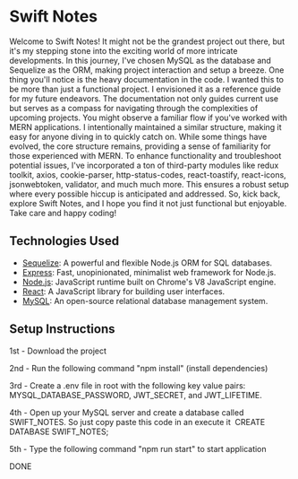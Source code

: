 # Swift Notes

Welcome to Swift Notes! It might not be the grandest project out there, but it's my stepping stone into the exciting world of more intricate developments. In this journey, I've chosen MySQL as the database and Sequelize as the ORM, making project interaction and setup a breeze. One thing you'll notice is the heavy documentation in the code. I wanted this to be more than just a functional project. I envisioned it as a reference guide for my future endeavors. The documentation not only guides current use but serves as a compass for navigating through the complexities of upcoming projects. You might observe a familiar flow if you've worked with MERN applications. I intentionally maintained a similar structure, making it easy for anyone diving in to quickly catch on. While some things have evolved, the core structure remains, providing a sense of familiarity for those experienced with MERN. To enhance functionality and troubleshoot potential issues, I've incorporated a ton of third-party modules like redux toolkit, axios, cookie-parser, http-status-codes, react-toastify, react-icons, jsonwebtoken, validator, and much much more. This ensures a robust setup where every possible hiccup is anticipated and addressed. So, kick back, explore Swift Notes, and I hope you find it not just functional but enjoyable. Take care and happy coding!

## Technologies Used

- [Sequelize](https://sequelize.org/): A powerful and flexible Node.js ORM for SQL databases.
- [Express](https://expressjs.com/): Fast, unopinionated, minimalist web framework for Node.js.
- [Node.js](https://nodejs.org/): JavaScript runtime built on Chrome's V8 JavaScript engine.
- [React](https://reactjs.org/): A JavaScript library for building user interfaces.
- [MySQL](https://www.mysql.com/): An open-source relational database management system.

## Setup Instructions

1st - Download the project

2nd - Run the following command "npm install" (install dependencies)

3rd - Create a .env file in root with the following key value pairs: MYSQL_DATABASE_PASSWORD, JWT_SECRET, and JWT_LIFETIME. 

4th - Open up your MySQL server and create a database called SWIFT_NOTES. So just copy paste this code in an execute it  CREATE DATABASE SWIFT_NOTES;

5th - Type the following command "npm run start" to start application

DONE
